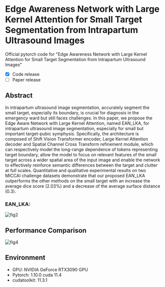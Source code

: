 # Edge Awareness Network with Large Kernel Attention for Small Target Segmentation from Intrapartum Ultrasound Images

Official pytorch code for "Edge Awareness Network with Large Kernel Attention for Small Target Segmentation from Intrapartum Ultrasound Images"

- [x] Code release
- [ ] Paper release

## Abstract
In intrapartum ultrasound image segmentation, accurately segment the small target, especially its boundary, is crucial for diagnosis in the emergency ward but still faces challenges. In this paper, we propose the Edge Aware Network with Large Kernel Attention, named EAN\_LKA, for intrapartum ultrasound image segmentation, especially for small but important target-pubic symphysis. Specifically, the architecture is composed of Shift Vision Transformer encoder, Large Kernel Attention decoder and Spatial Channel Cross Transform refinement module, which can respectively model the long-range dependence of tokens representing target boundary, allow the model to focus on relevant features of the small target across a wider spatial area of the input image and enable the network to effectively reinforce semantic differences between the target and clutter at full scales. Quantitative and qualitative experimental results on two MICCAI challenge datasets demonstrate that our proposed EAN\_LKA outperforms the other methods on the small target with an increase the average dice score (2.03%) and a decrease of the average surface distance (0.3). 

### EAN\_LKA:

![fig2](![framework](imgs/fig2.png))

## Performance Comparison

![fig4](![framework](imgs/fig4.png))


## Environment

- GPU: NVIDIA GeForce RTX3090 GPU
- Pytorch: 1.10.0 cuda 11.4
- cudatoolkit: 11.3.1



